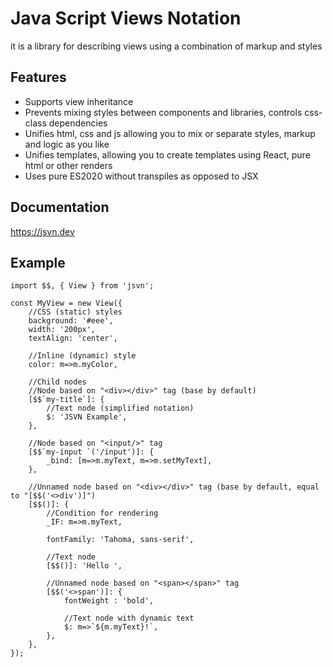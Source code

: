 # Java Script Views Notation
it is a library for describing views using a combination of markup and styles

## Features
- Supports view inheritance
- Prevents mixing styles between components and libraries, controls css-class dependencies
- Unifies html, css and js allowing you to mix or separate styles, markup and logic as you like
- Unifies templates, allowing you to create templates using React, pure html or other renders
- Uses pure ES2020 without transpiles as opposed to JSX

## Documentation
https://jsvn.dev

## Example
```
import $$, { View } from 'jsvn';

const MyView = new View({
	//CSS (static) styles
	background: '#eee',
	width: '200px',
	textAlign: 'center',

	//Inline (dynamic) style
	color: m=>m.myColor,

	//Child nodes
	//Node based on "<div></div>" tag (base by default)
	[$$`my-title`]: {
		//Text node (simplified notation)
		$: 'JSVN Example',
	},
	
	//Node based on "<input/>" tag
	[$$`my-input `('/input')]: {
		_bind: [m=>m.myText, m=>m.setMyText],
	},

	//Unnamed node based on "<div></div>" tag (base by default, equal to "[$$('<>div')]")
	[$$()]: {
		//Condition for rendering
		_IF: m=>m.myText,

		fontFamily: 'Tahoma, sans-serif',

		//Text node
		[$$()]: 'Hello ',

		//Unnamed node based on "<span></span>" tag
		[$$('<>span')]: {
			fontWeight : 'bold',

			//Text node with dynamic text
			$: m=>`${m.myText}!`,
		},
	},
});
```